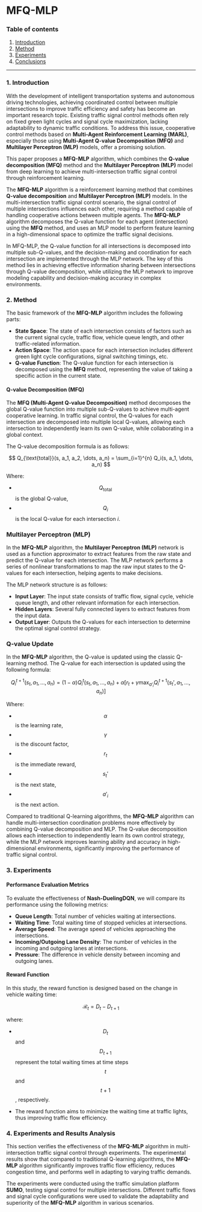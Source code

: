 # MFQ-MLP

### Table of contents

1. [Introduction](#1-introduction)
2. [Method](#2-method)
3. [Experiments](#3-experiments)
4. [Conclusions](#4-conclusions)

--- 

### 1. **Introduction**

With the development of intelligent transportation systems and autonomous driving technologies, achieving coordinated control between multiple intersections to improve traffic efficiency and safety has become an important research topic. Existing traffic signal control methods often rely on fixed green light cycles and signal cycle maximization, lacking adaptability to dynamic traffic conditions. To address this issue, cooperative control methods based on **Multi-Agent Reinforcement Learning (MARL)**, especially those using **Multi-Agent Q-value Decomposition (MFQ)** and **Multilayer Perceptron (MLP)** models, offer a promising solution.

This paper proposes a **MFQ-MLP** algorithm, which combines the **Q-value decomposition (MFQ)** method and the **Multilayer Perceptron (MLP)** model from deep learning to achieve multi-intersection traffic signal control through reinforcement learning.

The **MFQ-MLP** algorithm is a reinforcement learning method that combines **Q-value decomposition** and **Multilayer Perceptron (MLP)** models. In the multi-intersection traffic signal control scenario, the signal control of multiple intersections influences each other, requiring a method capable of handling cooperative actions between multiple agents. The **MFQ-MLP** algorithm decomposes the Q-value function for each agent (intersection) using the **MFQ** method, and uses an MLP model to perform feature learning in a high-dimensional space to optimize the traffic signal decisions.

In MFQ-MLP, the Q-value function for all intersections is decomposed into multiple sub-Q-values, and the decision-making and coordination for each intersection are implemented through the MLP network. The key of this method lies in achieving effective information sharing between intersections through Q-value decomposition, while utilizing the MLP network to improve modeling capability and decision-making accuracy in complex environments.

### 2. **Method**

The basic framework of the **MFQ-MLP** algorithm includes the following parts:

- **State Space**: The state of each intersection consists of factors such as the current signal cycle, traffic flow, vehicle queue length, and other traffic-related information.
- **Action Space**: The action space for each intersection includes different green light cycle configurations, signal switching timings, etc.
- **Q-value Function**: The Q-value function for each intersection is decomposed using the **MFQ** method, representing the value of taking a specific action in the current state.

#### **Q-value Decomposition (MFQ)**

The **MFQ (Multi-Agent Q-value Decomposition)** method decomposes the global Q-value function into multiple sub-Q-values to achieve multi-agent cooperative learning. In traffic signal control, the Q-values for each intersection are decomposed into multiple local Q-values, allowing each intersection to independently learn its own Q-value, while collaborating in a global context.

The Q-value decomposition formula is as follows:

$$
Q_{\text{total}}(s, a_1, a_2, \dots, a_n) = \sum_{i=1}^{n} Q_i(s, a_1, \dots, a_n)
$$

Where:

- $$Q_{\text{total}} $$ is the global Q-value,
- $$Q_i$$ is the local Q-value for each intersection $i$.

### **Multilayer Perceptron (MLP)**

In the **MFQ-MLP** algorithm, the **Multilayer Perceptron (MLP)** network is used as a function approximator to extract features from the raw state and predict the Q-value for each intersection. The MLP network performs a series of nonlinear transformations to map the raw input states to the Q-values for each intersection, helping agents to make decisions.

The MLP network structure is as follows:

- **Input Layer**: The input state consists of traffic flow, signal cycle, vehicle queue length, and other relevant information for each intersection.
- **Hidden Layers**: Several fully connected layers to extract features from the input data.
- **Output Layer**: Outputs the Q-values for each intersection to determine the optimal signal control strategy.

### **Q-value Update**

In the **MFQ-MLP** algorithm, the Q-value is updated using the classic Q-learning method. The Q-value for each intersection is updated using the following formula:

$$
Q_i^{t+1}(s_t, a_1, \dots, a_n) = (1 - \alpha) Q_i^t(s_t, a_1, \dots, a_n) + \alpha \left[ r_t + \gamma \max_{a'_i} Q_i^{t+1}(s_t', a_1, \dots, a_n) \right]
$$

Where:

- $$\alpha $$ is the learning rate,
- $$\gamma$$ is the discount factor,
- $$r_t$$ is the immediate reward,
- $$s_t'$$ is the next state,
- $$a'_i$$ is the next action.

Compared to traditional Q-learning algorithms, the **MFQ-MLP** algorithm can handle multi-intersection coordination problems more effectively by combining Q-value decomposition and MLP. The Q-value decomposition allows each intersection to independently learn its own control strategy, while the MLP network improves learning ability and accuracy in high-dimensional environments, significantly improving the performance of traffic signal control.

### 3. Experiments

#### Performance Evaluation Metrics

To evaluate the effectiveness of **Nash-DuelingDQN**, we will compare its performance using the following metrics:

- **Queue Length**: Total number of vehicles waiting at intersections.
- **Waiting Time**: Total waiting time of stopped vehicles at intersections.
- **Average Speed**: The average speed of vehicles approaching the intersections.
- **Incoming/Outgoing Lane Density**: The number of vehicles in the incoming and outgoing lanes at intersections.
- **Pressure**: The difference in vehicle density between incoming and outgoing lanes.

#### Reward Function

In this study, the reward function is designed based on the change in vehicle waiting time:

$$ 
\mathcal{R}_t = D_t - D_{t+1}
$$

where:

- $$D_t$$ and $$D_{t+1}$$ represent the total waiting times at time steps $$t$$ and $$t+1$$ , respectively.

- The reward function aims to minimize the waiting time at traffic lights, thus improving traffic flow efficiency. 

### 4. **Experiments and Results Analysis**

This section verifies the effectiveness of the **MFQ-MLP** algorithm in multi-intersection traffic signal control through experiments. The experimental results show that compared to traditional Q-learning algorithms, the **MFQ-MLP** algorithm significantly improves traffic flow efficiency, reduces congestion time, and performs well in adapting to varying traffic demands.

The experiments were conducted using the traffic simulation platform **SUMO**, testing signal control for multiple intersections. Different traffic flows and signal cycle configurations were used to validate the adaptability and superiority of the **MFQ-MLP** algorithm in various scenarios.

